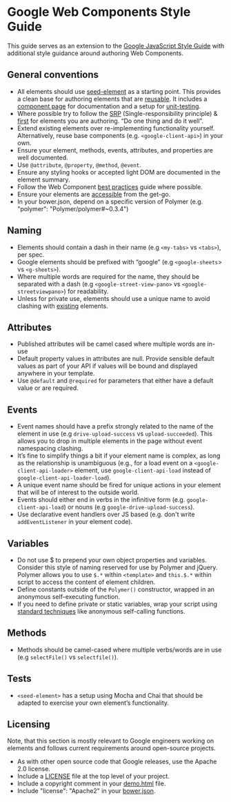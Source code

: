 # Google Web Components Style Guide

This guide serves as an extension to the [Google JavaScript Style Guide](http://google-styleguide.googlecode.com/svn/trunk/javascriptguide.xml) with additional style guidance around authoring Web Components.

## General conventions

* All elements should use [seed-element](https://github.com/PolymerLabs/seed-element) as a starting point. This provides a clean base for authoring elements that are [reusable](http://www.polymer-project.org/docs/start/reusableelements.html). It includes a [component page](http://polymerlabs.github.io/seed-element) for documentation and a setup for [unit-testing](https://github.com/PolymerLabs/seed-element/tree/master/tests).
* Where possible try to follow the [SRP](http://en.wikipedia.org/wiki/Single_responsibility_principle) (Single-responsibility principle) & [first](http://addyosmani.com/first) for elements you are authoring. “Do one thing and do it well”.
* Extend existing elements over re-implementing functionality yourself. Alternatively, reuse base components (e.g. `<google-client-api>`) in your own.
* Ensure your element, methods, events, attributes, and properties are well documented.
* Use `@attribute`, `@property`, `@method`, `@event`.
* Ensure any styling hooks or accepted light DOM are documented in the element summary.
* Follow the Web Component [best practices](http://webcomponents.org/articles/web-components-best-practices/) guide where possible.
* Ensure your elements are [accessible](http://www.polymer-project.org/articles/accessible-web-components.html) from the get-go. 
* In your bower.json, depend on a specific version of Polymer (e.g. "polymer": "Polymer/polymer#~0.3.4")

## Naming

* Elements should contain a dash in their name (e.g `<my-tabs>` vs `<tabs>`), per spec.
* Google elements should be prefixed with “google” (e.g `<google-sheets`> vs `<g-sheets>`).
* Where multiple words are required for the name, they should be separated with a dash (e.g `<google-street-view-pano>` vs `<google-streetviewpano>`) for readability.
* Unless for private use, elements should use a unique name to avoid clashing with [existing](https://github.com/GoogleWebComponents) elements.

## Attributes

* Published attributes will be camel cased where multiple words are in-use
* Default property values in attributes are null. Provide sensible default values as part of your API if values will be bound and displayed anywhere in your template.
* Use `@default` and `@required` for parameters that either have a default value or are required.


## Events

* Event names should have a prefix strongly related to the name of the element in use (e.g `drive-upload-success` vs `upload-succeeded`). This allows you to drop in multiple elements in the page without event namespacing clashing.
* It’s fine to simplify things a bit if your element name is complex, as long as the relationship is unambiguous (e.g., for a load event on a `<google-client-api-loader>` element, use `google-client-api-load` instead of `google-client-api-loader-load`).
* A unique event name should be fired for unique actions in your element that will be of interest to the outside world.
* Events should either end in verbs in the infinitive form (e.g. `google-client-api-load`) or nouns (e.g `google-drive-upload-success`).
* Use declarative event handlers over JS based (e.g. don't write `addEventListener` in your element code).

## Variables

* Do not use $ to prepend your own object properties and variables. Consider this style of naming reserved for use by Polymer and jQuery. Polymer allows you to use `$.*` within `<template>` and `this.$.*` within script to access the content of element children.
* Define constants outside of the `Polymer()` constructor, wrapped in an anonymous self-executing function.
* If you need to define private or static variables, wrap your script using [standard techniques](http://www.polymer-project.org/docs/polymer/polymer.html#static) like anonymous self-calling functions.

## Methods

* Methods should be camel-cased where multiple verbs/words are in use (e.g `selectFile()` vs `selectfile()`).

## Tests

* `<seed-element>` has a setup using Mocha and Chai that should be adapted to exercise your own element’s functionality.

## Licensing

Note, that this section is mostly relevant to Google engineers working on elements and follows current requirements around open-source projects.

* As with other open source code that Google releases, use the Apache 2.0 license.
* Include a [LICENSE](https://github.com/GoogleWebComponents/google-chart/blob/master/LICENSE) file at the top level of your project.
* Include a copyright comment in your [demo.html](https://github.com/GoogleWebComponents/google-youtube/blob/master/demo.html#L2) file.
* Include "license": "Apache2" in your [bower.json](https://github.com/GoogleWebComponents/google-youtube/blob/master/bower.json#L10).
